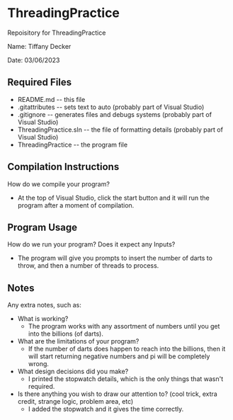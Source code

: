 # ThreadingPractice
Repoisitory for ThreadingPractice

Name: Tiffany Decker

Date: 03/06/2023

## Required Files
* README.md -- this file
* .gitattributes -- sets text to auto (probably part of Visual Studio)
* .gitignore -- generates files and debugs systems (probably part of Visual Studio)
* ThreadingPractice.sln -- the file of formatting details (probably part of Visual Studio)
* ThreadingPractice -- the program file

## Compilation Instructions
How do we compile your program?
* At the top of Visual Studio, click the start button and it will run the program after a moment of compilation.

## Program Usage
How do we run your program? Does it expect any Inputs?
* The program will give you prompts to insert the number of darts to throw, and then a number of threads to process.

## Notes
Any extra notes, such as:
* What is working?
  * The program works with any assortment of numbers until you get into the billions (of darts).
* What are the limitations of your program?
  * If the number of darts does happen to reach into the billions, then it will start returning negative numbers and pi will be completely wrong.
* What design decisions did you make?
  * I printed the stopwatch details, which is the only things that wasn't required.
* Is there anything you wish to draw our attention to? (cool trick, extra credit, strange logic, problem area, etc)
  * I added the stopwatch and it gives the time correctly.
